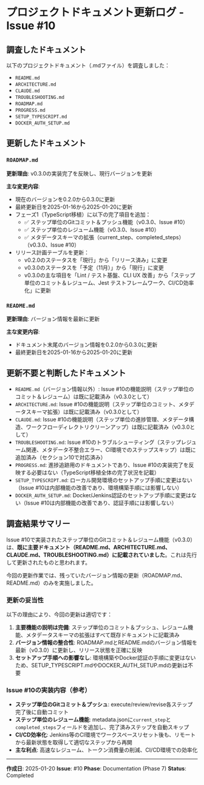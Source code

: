 # プロジェクトドキュメント更新ログ - Issue #10

## 調査したドキュメント

以下のプロジェクトドキュメント（.mdファイル）を調査しました：

- `README.md`
- `ARCHITECTURE.md`
- `CLAUDE.md`
- `TROUBLESHOOTING.md`
- `ROADMAP.md`
- `PROGRESS.md`
- `SETUP_TYPESCRIPT.md`
- `DOCKER_AUTH_SETUP.md`

## 更新したドキュメント

### `ROADMAP.md`
**更新理由**: v0.3.0の実装完了を反映し、現行バージョンを更新

**主な変更内容**:
- 現在のバージョンを0.2.0から0.3.0に更新
- 最終更新日を2025-01-16から2025-01-20に更新
- フェーズ1（TypeScript移植）に以下の完了項目を追加：
  - ✅ ステップ単位のGitコミット＆プッシュ機能（v0.3.0、Issue #10）
  - ✅ ステップ単位のレジューム機能（v0.3.0、Issue #10）
  - ✅ メタデータスキーマの拡張（current_step、completed_steps）（v0.3.0、Issue #10）
- リリース計画テーブルを更新：
  - v0.2.0のステータスを「現行」から「リリース済み」に変更
  - v0.3.0のステータスを「予定（11月）」から「現行」に変更
  - v0.3.0の主な項目を「Lint / テスト基盤、CLI UX 改善」から「ステップ単位のコミット＆レジューム、Jest テストフレームワーク、CI/CD効率化」に更新

### `README.md`
**更新理由**: バージョン情報を最新に更新

**主な変更内容**:
- ドキュメント末尾のバージョン情報を0.2.0から0.3.0に更新
- 最終更新日を2025-01-16から2025-01-20に更新

## 更新不要と判断したドキュメント

- `README.md`（バージョン情報以外）: Issue #10の機能説明（ステップ単位のコミット＆レジューム）は既に記載済み（v0.3.0として）
- `ARCHITECTURE.md`: Issue #10の機能説明（ステップ単位のコミット、メタデータスキーマ拡張）は既に記載済み（v0.3.0として）
- `CLAUDE.md`: Issue #10の機能説明（ステップ単位の進捗管理、メタデータ構造、ワークフローディレクトリクリーンアップ）は既に記載済み（v0.3.0として）
- `TROUBLESHOOTING.md`: Issue #10のトラブルシューティング（ステップレジューム関連、メタデータ不整合エラー、CI環境でのステップスキップ）は既に追加済み（セクション10で対応済み）
- `PROGRESS.md`: 進捗追跡用のドキュメントであり、Issue #10の実装完了を反映する必要はない（TypeScript移植全体の完了状況を記載）
- `SETUP_TYPESCRIPT.md`: ローカル開発環境のセットアップ手順に変更はない（Issue #10は内部機能の改善であり、環境構築手順には影響しない）
- `DOCKER_AUTH_SETUP.md`: Docker/Jenkins認証のセットアップ手順に変更はない（Issue #10は内部機能の改善であり、認証手順には影響しない）

## 調査結果サマリー

Issue #10で実装されたステップ単位のGitコミット＆レジューム機能（v0.3.0）は、**既に主要ドキュメント（README.md、ARCHITECTURE.md、CLAUDE.md、TROUBLESHOOTING.md）に記載されていました**。これは先行して更新されたものと思われます。

今回の更新作業では、残っていたバージョン情報の更新（ROADMAP.md、README.md）のみを実施しました。

### 更新の妥当性

以下の理由により、今回の更新は適切です：

1. **主要機能の説明は完備**: ステップ単位のコミット＆プッシュ、レジューム機能、メタデータスキーマの拡張はすべて既存ドキュメントに記載済み
2. **バージョン情報の整合性**: ROADMAP.mdとREADME.mdのバージョン情報を最新（v0.3.0）に更新し、リリース状態を正確に反映
3. **セットアップ手順への影響なし**: 環境構築やDocker認証の手順に変更はないため、SETUP_TYPESCRIPT.mdやDOCKER_AUTH_SETUP.mdの更新は不要

### Issue #10の実装内容（参考）

- **ステップ単位のGitコミット＆プッシュ**: execute/review/revise各ステップ完了後に自動コミット
- **ステップ単位のレジューム機能**: metadata.jsonに`current_step`と`completed_steps`フィールドを追加し、完了済みステップを自動スキップ
- **CI/CD効率化**: Jenkins等のCI環境でワークスペースリセット後も、リモートから最新状態を取得して適切なステップから再開
- **主な利点**: 高速なレジューム、トークン消費量の削減、CI/CD環境での効率化

---

**作成日**: 2025-01-20
**Issue**: #10
**Phase**: Documentation (Phase 7)
**Status**: Completed
